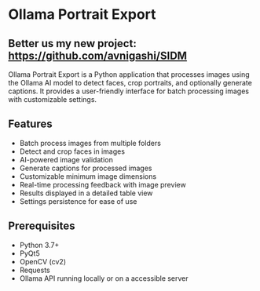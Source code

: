# Ollama Portrait Export
## Better us my new project: https://github.com/avnigashi/SIDM
Ollama Portrait Export is a Python application that processes images using the Ollama AI model to detect faces, crop portraits, and optionally generate captions. It provides a user-friendly interface for batch processing images with customizable settings.

## Features

- Batch process images from multiple folders
- Detect and crop faces in images
- AI-powered image validation
- Generate captions for processed images
- Customizable minimum image dimensions
- Real-time processing feedback with image preview
- Results displayed in a detailed table view
- Settings persistence for ease of use

## Prerequisites

- Python 3.7+
- PyQt5
- OpenCV (cv2)
- Requests
- Ollama API running locally or on a accessible server
